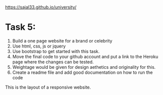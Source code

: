  https://sajal33.github.io/university/
 
Task 5:
=======================
1. Build a one page website for a brand or celebrity
2. Use html, css, js or jquery
3. Use bootstrap to get started with this task.
4. Move the final code to your github account and put a link to the Heroku page where the changes can be tested.
5. Weightage would be given for design aethetics and originality for this.
6. Create a readme file and add good documentation on how to run the code


This is the layout of a responsive website. 
